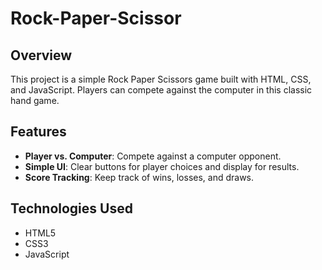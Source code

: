 # Rock-Paper-Scissor
## Overview
This project is a simple Rock Paper Scissors game built with HTML, CSS, and JavaScript. Players can compete against the computer in this classic hand game.
## Features
- **Player vs. Computer**: Compete against a computer opponent.
- **Simple UI**: Clear buttons for player choices and display for results.
- **Score Tracking**: Keep track of wins, losses, and draws.

## Technologies Used
- HTML5
- CSS3
- JavaScript
